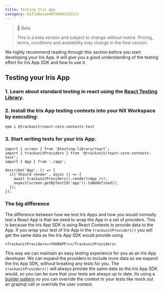 ```yaml
---
title: Testing Iris App
category: 61fcd8e1a448f5004215317c
---
```


> 🚧 Beta
> 
> This is a beta version and subject to change without notice. Pricing, terms, conditions and availability may change in the final version.

We highly recommend reading through this section before you start developing your Iris App. It will give you a good understanding of the testing effort for Iris App SDK and how to use it.

## Testing your Iris App

### 1. Learn about standard testing in react using the [React Testing Library](https://testing-library.com/docs/react-testing-library/intro/).


### 2. Install the Iris App testing contexts into your NX Workspace by executing:

```
npm i @trackunit/react-core-contexts-test
```


### 3. Start writing tests for your Iris App. 

```
import { screen } from '@testing-library/react';
import { trackunitProviders } from '@trackunit/react-core-contexts-test';
import { App } from './app';

describe('App', () => {
  it('Should render', async () => {
    await trackunitProviders().render(<App />);
    expect(screen.getByTestId('app')).toBeDefined();
  });
});

```

### The big difference
The difference between how we test Iris Apps and how you would normally test a React App is that we need to wrap the App in a set of providers. This is because the Iris App SDK is using React Contexts to provide data to the App. If you wrap your test of Iris App in the `trackunitProviders()` you will get the same data as the Iris App SDK would provide using 
```
<TrackunitProviders><YOURAPP/></TrackunitProviders>
```

This way we can maintain an easy testing experience for you as an Iris App developer. We can expand the providers to include more data as we expand the Iris App SDK, without breaking any tests for you. The `trackunitProviders()` will always provide the same data as the Iris App SDK would, so you can be sure that your tests are always up to date. Its using a [builder pattern](https://en.wikipedia.org/wiki/Builder_pattern#:~:text=The%20builder%20pattern%20is%20a,Gang%20of%20Four%20design%20patterns.) so you can override the context in your tests like mock out an graphql call or override the user context.
